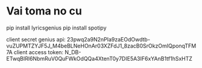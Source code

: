 # Vai toma no cu

pip install lyricsgenius
pip install spotipy

client secret genius api: 23pwq2a9N2nPIa9zaEOdOwdtb-vuZUPMTZYJF5J_M4beBLNeHOnAr03XZFdJ1_8zacB0SrOkzOmIQponqTFM7A
client access token: N_DB-ETwqBIRl6NbmRuV0QuFWkOdQQa4XtenT0y7DIE5A3IF6xYAnB1tf1hSxHTZ

